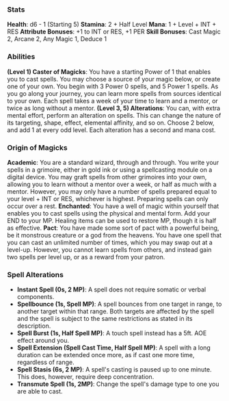 ### Stats
**Health**: d6 - 1 (Starting 5)
**Stamina**: 2 + Half Level
**Mana**: 1 + Level + INT + RES
**Attribute Bonuses**: +1 to INT or RES, +1 PER
**Skill Bonuses**: Cast Magic 2, Arcane 2, Any Magic 1, Deduce 1

### Abilities
**(Level 1) Caster of Magicks**: You have a starting Power of 1 that enables you to cast spells. You may choose a source of your magic below, or create one of your own. You begin with 3 Power 0 spells, and 5 Power 1 spells. As you go along your journey, you can learn more spells from sources identical to your own. Each spell takes a week of your time to learn and a mentor, or twice as long without a mentor.
**(Level 3, 5) Alterations**: You can, with extra mental effort, perform an alteration on spells. This can change the nature of its targeting, shape, effect, elemental affinity, and so on. Choose 2 below, and add 1 at every odd level. Each alteration has a second and mana cost.

### Origin of Magicks
**Academic**: You are a standard wizard, through and through. You write your spells in a grimoire, either in gold ink or using a spellcasting module on a digital device. You may graft spells from other grimoires into your own, allowing you to learn without a mentor over a week, or half as much with a mentor. However, you may only have a number of spells prepared equal to your level + INT or RES, whichever is highest. Preparing spells can only occur over a rest.
**Enchanted**: You have a well of magic within yourself that enables you to cast spells using the physical and mental form. Add your END to your MP. Healing items can be used to restore MP, though it is half as effective.
**Pact**: You have made some sort of pact with a powerful being, be it monstrous creature or a god from the heavens. You have one spell that you can cast an unlimited number of times, which you may swap out at a level-up. However, you cannot learn spells from others, and instead gain two spells per level up, or as a reward from your patron.

### Spell Alterations
- **Instant Spell (0s, 2 MP)**: A spell does not require somatic or verbal components.
- **Spellbounce (1s, Spell MP)**: A spell bounces from one target in range, to another target within that range. Both targets are affected by the spell and the spell is subject to the same restrictions as stated in its description.
- **Spell Burst (1s, Half Spell MP)**: A touch spell instead has a 5ft. AOE effect around you.
- **Spell Extension (Spell Cast Time, Half Spell MP)**: A spell with a long duration can be extended once more, as if cast one more time, regardless of range.
- **Spell Stasis (6s, 2 MP)**: A spell's casting is paused up to one minute. This does, however, require deep concentration.
- **Transmute Spell (1s, 2MP)**: Change the spell's damage type to one you are able to cast.